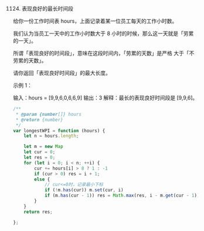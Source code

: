 1124. 表现良好的最长时间段

给你一份工作时间表 hours，上面记录着某一位员工每天的工作小时数。

我们认为当员工一天中的工作小时数大于 8 小时的时候，那么这一天就是「劳累的一天」。

所谓「表现良好的时间段」，意味在这段时间内，「劳累的天数」是严格 大于「不劳累的天数」。

请你返回「表现良好时间段」的最大长度。

 

示例 1：

输入：hours = [9,9,6,0,6,6,9]
输出：3
解释：最长的表现良好时间段是 [9,9,6]。
```js
/**
 * @param {number[]} hours
 * @return {number}
 */
var longestWPI = function (hours) {
    let n = hours.length;

    let m = new Map
    let cur = 0;
    let res = 0;
    for (let i = 0; i < n; ++i) {
        cur += hours[i] > 8 ? 1 : -1
        if (cur > 0) res = i + 1;
        else {
            // cur<=0时，记录最小下标
            if (!m.has(cur)) m.set(cur, i)
            if (m.has(cur - 1)) res = Math.max(res, i - m.get(cur - 1));
        }
    }
    return res;

};